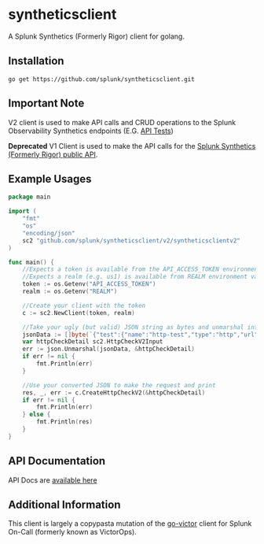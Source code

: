 # syntheticsclient
A Splunk Synthetics (Formerly Rigor) client for golang.

## Installation
`go get https://github.com/splunk/syntheticsclient.git`

## Important Note

V2 client is used to make API calls and CRUD operations to the Splunk Observability Synthetics endpoints (E.G. [API Tests](https://dev.splunk.com/observability/reference/api/synthetics_api_tests/))

**Deprecated** V1 Client is used to make the API calls for the [Splunk Synthetics (Formerly Rigor) public API](https://monitoring-api.rigor.com/). 

## Example Usages
```go
package main

import (
	"fmt"
	"os"
	"encoding/json"
	sc2 "github.com/splunk/syntheticsclient/v2/syntheticsclientv2"
)

func main() {
	//Expects a token is available from the API_ACCESS_TOKEN environment variable
	//Expects a realm (e.g. us1) is available from REALM environment variable
	token := os.Getenv("API_ACCESS_TOKEN")
	realm := os.Getenv("REALM")

	//Create your client with the token
	c := sc2.NewClient(token, realm)

	//Take your ugly (but valid) JSON string as bytes and unmarshal into a CreateHttpCheckV2 struct
	jsonData := []byte(`{"test":{"name":"http-test","type":"http","url":"https://www.splunk.com","locationIds":["aws-us-east-1"],"frequency":10,"schedulingStrategy":"round_robin","active":true,"requestMethod":"GET","body":null,"headers":[{"name":"boop","value":"beep"}]}}`)
	var httpCheckDetail sc2.HttpCheckV2Input
	err := json.Unmarshal(jsonData, &httpCheckDetail)
	if err != nil {
		fmt.Println(err)
	}

	//Use your converted JSON to make the request and print
	res, _, err := c.CreateHttpCheckV2(&httpCheckDetail)
	if err != nil {
		fmt.Println(err)
	} else {
		fmt.Println(res)
	}
}
```

## API Documentation
API Docs are [available here](https://dev.splunk.com/observability/reference)

## Additional Information
This client is largely a copypasta mutation of the [go-victor](https://github.com/victorops/go-victorops) client for Splunk On-Call (formerly known as VictorOps).